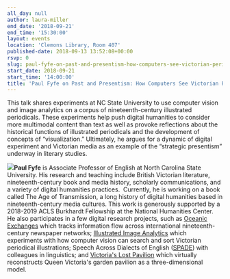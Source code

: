 ```yaml
---
all_day: null
author: laura-miller
end_date: '2018-09-21'
end_time: '15:30:00'
layout: events
location: 'Clemons Library, Room 407'
published-date: 2018-09-13 13:52:08+00:00
rsvp: 0
slug: paul-fyfe-on-past-and-presentism-how-computers-see-victorian-periodicals-2
start_date: 2018-09-21
start_time: '14:00:00'
title: 'Paul Fyfe on Past and Presentism: How Computers See Victorian Periodicals'
---
```


This talk shares experiments at NC State University to use computer vision and image analytics on a corpus of nineteenth-century illustrated periodicals. These experiments help push digital humanities to consider more multimodal content than text as well as provoke reflections about the historical functions of illustrated periodicals and the development of concepts of “visualization.” Ultimately, he argues for a dynamic of digital experiment and Victorian media as an example of the “strategic presentism” underway in literary studies.

![](https://gallery.mailchimp.com/3ac105f4d87dddbd34542ab41/images/6ac9317e-cedc-4ab6-a0ff-889b852ba9af.png)**Paul Fyfe** is Associate Professor of English at North Carolina State University. His research and teaching include British Victorian literature, nineteenth-century book and media history, scholarly communications, and a variety of digital humanities practices.  Currently, he is working on a book called The Age of Transmission, a long history of digital humanities based in nineteenth-century media cultures. This work is generously supported by a 2018-2019 ACLS Burkhardt Fellowship at the National Humanities Center. He also participates in a few digital research projects, such as [Oceanic Exchanges](http://oceanicexchanges.org/) which tracks information flow across international nineteenth-century newspaper networks; [Illustrated Image Analytics](https://ncna.dh.chass.ncsu.edu/imageanalytics/) which experiments with how computer vision can search and sort Victorian periodical illustrations; Speech Across Dialects of English ([SPADE](https://spade.glasgow.ac.uk/)) with colleagues in linguistics; and [Victoria's Lost Pavilion](https://pavilion.chass.ncsu.edu/) which virtually reconstructs Queen Victoria's garden pavilion as a three-dimensional model.
